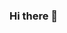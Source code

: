 ### Hi there 👋

<!--
My name is Rodas Nega and I am currently a student at St. Mother Teresa Highschool.

<li>
- ⚙️ Some program languages I know how to write are Javascript (including HTML and CSS), Python, and C++
</li>
-->
